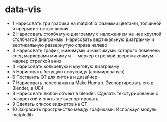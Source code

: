 # data-vis
+ 1 Нарисовать три графика на matplotlib разными цветами, толщиной и прерывистостью линий
+ 2 Нарисовать столбчатую диаграмму с наложением на нее круглой столбчатой диаграммы. Нарисовать вертикальную диаграмму и вертикальную развернутую справа налево
+ 3 Нарисовать график, минимумы и максимумы которого помечены спец маркерами
  минимум — меркер стрелкой вверх
  максимум — маркер стрелкой вниз
+ 4 Нарисовать кольцевую и круговую диаграмму
+ 5 Нарисовать бегущую синусоиду (анимированую) 
+ 6 Поставить QT для питона и дизайнер
+ 7 Нарисовать персонажа на Mаke Human. Экспортировать его в Blender,  в UE4
+ 8 Нарисовать любой объект в blender. Сделать текстурирование с развреткой и опять же экспортировать
+ 9 Сделать список виджетов на QT
+ 10 Закрасить пространство между графиками. Используя модуль matplotlib
